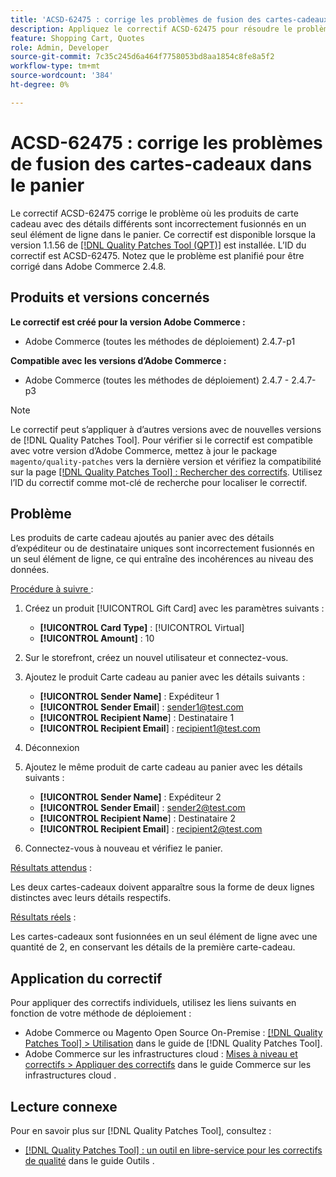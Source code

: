 ```yaml
---
title: 'ACSD-62475 : corrige les problèmes de fusion des cartes-cadeaux dans le panier'
description: Appliquez le correctif ACSD-62475 pour résoudre le problème d’Adobe Commerce en raison duquel les produits de carte cadeau avec des détails différents sont fusionnés de manière incorrecte en un seul élément de ligne dans le panier.
feature: Shopping Cart, Quotes
role: Admin, Developer
source-git-commit: 7c35c245d6a464f7758053bd8aa1854c8fe8a5f2
workflow-type: tm+mt
source-wordcount: '384'
ht-degree: 0%

---
```


# ACSD-62475 : corrige les problèmes de fusion des cartes-cadeaux dans le panier

Le correctif ACSD-62475 corrige le problème où les produits de carte cadeau avec des détails différents sont incorrectement fusionnés en un seul élément de ligne dans le panier. Ce correctif est disponible lorsque la version 1.1.56 de [[!DNL Quality Patches Tool (QPT)]](/help/tools/quality-patches-tool/quality-patches-tool-to-self-serve-quality-patches.md) est installée. L’ID du correctif est ACSD-62475. Notez que le problème est planifié pour être corrigé dans Adobe Commerce 2.4.8.

## Produits et versions concernés

**Le correctif est créé pour la version Adobe Commerce :**

* Adobe Commerce (toutes les méthodes de déploiement) 2.4.7-p1

**Compatible avec les versions d’Adobe Commerce :**

* Adobe Commerce (toutes les méthodes de déploiement) 2.4.7 - 2.4.7-p3

>[!NOTE]
>
>Le correctif peut s’appliquer à d’autres versions avec de nouvelles versions de [!DNL Quality Patches Tool]. Pour vérifier si le correctif est compatible avec votre version d’Adobe Commerce, mettez à jour le package `magento/quality-patches` vers la dernière version et vérifiez la compatibilité sur la page [[!DNL Quality Patches Tool] : Rechercher des correctifs](https://experienceleague.adobe.com/tools/commerce-quality-patches/index.html?lang=fr). Utilisez l’ID du correctif comme mot-clé de recherche pour localiser le correctif.

## Problème

Les produits de carte cadeau ajoutés au panier avec des détails d’expéditeur ou de destinataire uniques sont incorrectement fusionnés en un seul élément de ligne, ce qui entraîne des incohérences au niveau des données.

<u>Procédure à suivre </u> :

1. Créez un produit [!UICONTROL Gift Card] avec les paramètres suivants :
   * **[!UICONTROL Card Type]** : [!UICONTROL Virtual]
   * **[!UICONTROL Amount]** : 10

1. Sur le storefront, créez un nouvel utilisateur et connectez-vous.

1. Ajoutez le produit Carte cadeau au panier avec les détails suivants :
   * **[!UICONTROL Sender Name]** : Expéditeur 1
   * **[!UICONTROL Sender Email**] : sender1@test.com
   * **[!UICONTROL Recipient Name**] : Destinataire 1
   * **[!UICONTROL Recipient Email**] : recipient1@test.com


1. Déconnexion

1. Ajoutez le même produit de carte cadeau au panier avec les détails suivants :
   * **[!UICONTROL Sender Name]** : Expéditeur 2
   * **[!UICONTROL Sender Email**] : sender2@test.com
   * **[!UICONTROL Recipient Name**] : Destinataire 2
   * **[!UICONTROL Recipient Email**] : recipient2@test.com

1. Connectez-vous à nouveau et vérifiez le panier.

<u>Résultats attendus</u> :

Les deux cartes-cadeaux doivent apparaître sous la forme de deux lignes distinctes avec leurs détails respectifs.

<u>Résultats réels</u> :

Les cartes-cadeaux sont fusionnées en un seul élément de ligne avec une quantité de 2, en conservant les détails de la première carte-cadeau.

## Application du correctif

Pour appliquer des correctifs individuels, utilisez les liens suivants en fonction de votre méthode de déploiement :

* Adobe Commerce ou Magento Open Source On-Premise : [[!DNL Quality Patches Tool] > Utilisation](/help/tools/quality-patches-tool/usage.md) dans le guide de [!DNL Quality Patches Tool].
* Adobe Commerce sur les infrastructures cloud : [Mises à niveau et correctifs > Appliquer des correctifs](https://experienceleague.adobe.com/docs/commerce-cloud-service/user-guide/develop/upgrade/apply-patches.html?lang=fr) dans le guide Commerce sur les infrastructures cloud .

## Lecture connexe

Pour en savoir plus sur [!DNL Quality Patches Tool], consultez :

* [[!DNL Quality Patches Tool] : un outil en libre-service pour les correctifs de qualité](/help/tools/quality-patches-tool/quality-patches-tool-to-self-serve-quality-patches.md) dans le guide Outils .
